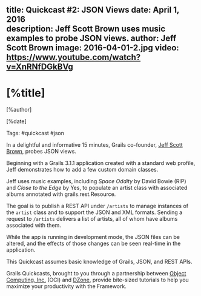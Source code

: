 title: Quickcast #2: JSON Views 
date: April 1, 2016   
description: Jeff Scott Brown uses music examples to probe JSON views.
author: Jeff Scott Brown
image: 2016-04-01-2.jpg
video: https://www.youtube.com/watch?v=XnRNfDGkBVg    
---

# [%title]

[%author]

[%date] 

Tags: #quickcast #json

In a delightful and informative 15 minutes, Grails co-founder, [Jeff Scott Brown](https://objectcomputing.com/products/2gm-team#brown), probes JSON views.

Beginning with a Grails 3.1.1 application created with a standard web profile, Jeff demonstrates how to add a few custom domain classes.

Jeff uses music examples, including _Space Oddity_ by David Bowie (RIP) and _Close to the Edge_ by Yes, to populate an artist class with associated albums annotated with grails.rest.Resource.

The goal is to publish a REST API under `/artists` to manage instances of the `artist` class and to support the JSON and XML formats. Sending a request to `/artists` delivers a list of artists, all of whom have albums associated with them.

While the app is running in development mode, the JSON files can be altered, and the effects of those changes can be seen real-time in the application. 

This Quickcast assumes basic knowledge of Grails, JSON, and REST APIs.

Grails Quickcasts, brought to you through a partnership between [Object Computing, Inc.](https://objectcomputing.com/) (OCI) and [DZone](https://dzone.com/), provide bite-sized tutorials to help you maximize your productivity with the Framework.
